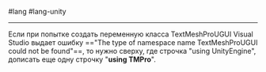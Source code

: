 #lang #lang-unity  

---
Если при попытке создать переменную класса TextMeshProUGUI Visual Studio выдает ошибку =="The type of namespace name TextMeshProUGUI could not be found"==, то нужно сверху, где строчка "using UnityEngine", дописать еще одну строчку "**using TMPro**".
